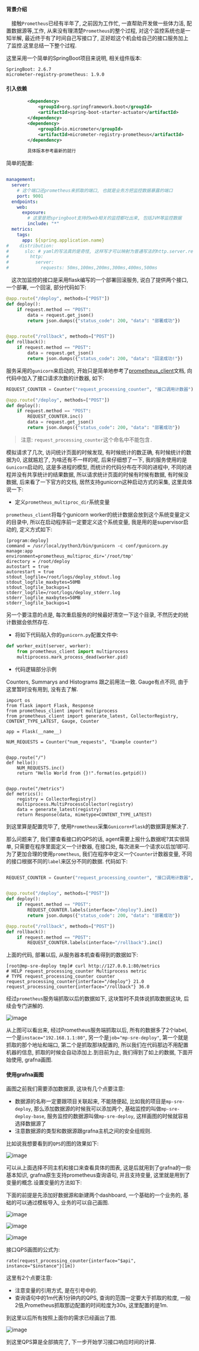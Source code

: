 #### 背景介绍

&emsp;接触`Prometheus`已经有半年了, 之前因为工作忙, 一直帮助开发做一些体力活, 配置数据源等,工作, 从来没有理清楚`Prometheus`的整个过程, 对这个监控系统也是一知半解, 最近终于有了时间自己写接口了, 正好趁这个机会给自己的接口服务加上了监控.这里总结一下整个过程.

这里采用一个简单的SpringBoot项目来说明, 相关组件版本:

```
SpringBoot: 2.6.7
micrometer-registry-prometheus: 1.9.0

```


#### 引入依赖


```xml
        <dependency>
            <groupId>org.springframework.boot</groupId>
            <artifactId>spring-boot-starter-actuator</artifactId>
        </dependency>
        <dependency>
            <groupId>io.micrometer</groupId>
            <artifactId>micrometer-registry-prometheus</artifactId>
        </dependency>
        
        具体版本参考最新的就行

```

简单的配置:

```yaml

management:
  server:
    # 这个端口还prometheus来抓取的端口, 也就是业务方把监控数据暴露的端口
    port: 9001
  endpoints:
    web:
      exposure:
        # 这里是把springboot支持的web相关的监控都吐出来, 包括JVM等监控数据
        include: "*"
  metrics:
    tags:
      app: ${spring.application.name}
#    distribution:
#      slo: # yaml的写法真的是奇怪, 这样写才可以映射为普通写法的http.server.requests
#        http:
#          server:
#            requests: 50ms,100ms,200ms,300ms,400ms,500ms
```

&emsp;这次加监控的接口是采用flask编写的一个部署回滚服务, 说白了提供两个接口, 一个部署, 一个回滚, 部分代码如下:

```python
@app.route("/deploy", methods=["POST"])
def deploy():
    if request.method == "POST":
        data = request.get_json()
        return json.dumps({"status_code": 200, "data": "部署成功"})


@app.route("/rollback", methods=["POST"])
def rollback():
    if request.method == "POST":
        data = request.get_json()
        return json.dumps({"status_code": 200, "data": "回滚成功!"})
```

服务采用的`gunicorn`来启动的, 开始只是简单地参考了[prometheus_client](https://github.com/prometheus/client_python)文档, 向代码中加入了接口请求次数的计数器, 如下:

```python
REQUEST_COUNTER = Counter("request_processing_counter", "接口调用计数器")

@app.route("/deploy", methods=["POST"])
def deploy():
    if request.method == "POST":
        REQUEST_COUNTER.inc()
        data = request.get_json()
        return json.dumps({"status_code": 200, "data": "部署成功"})
```

> 注意: `request_processing_counter`这个命名中不能包含`.`

模拟请求了几次, 访问统计页面的时候发现, 有时候统计的数正确, 有时候统计的数据为0, 这就尴尬了, 为啥还有不一样的呢, 后来仔细想了一下, 我的服务使用的是`Gunicorn`启动的, 这是多进程的模型, 而统计的代码分布在不同的进程中, 不同的进程并没有共享统计的结果数据, 所以请求统计页面的时候有时候有数据, 有时候没数据, 后来看了一下官方的文档, 居然支持gunicorn这种启动方式的采集, 这里具体说一下:

* 定义`prometheus_multiproc_dir`系统变量

`prometheus_client`将每个gunicorn worker的统计数据会放到这个系统变量定义的目录中, 所以在启动程序前一定要定义这个系统变量, 我是用的是supervisor启动的, 定义方式如下:

```
[program:deploy]
command = /usr/local/python3/bin/gunicorn -c conf/gunicorn.py manage:app
environment=prometheus_multiproc_dir='/root/tmp'
directory = /root/deploy
autostart = true
autorestart = true
stdout_logfile=/root/logs/deploy_stdout.log
stdout_logfile_maxbytes=50MB
stdout_logfile_backups=1
stderr_logfile=/root/logs/deploy_stderr.log
stderr_logfile_maxbytes=50MB
stderr_logfile_backups=1
``` 

另一个要注意的点是, 每次重启服务的时候最好清空一下这个目录, 不然历史的统计数据会依然存在.

* 将如下代码贴入你的`gunicorn.py`配置文件中:

```python
def worker_exit(server, worker):
    from prometheus_client import multiprocess
    multiprocess.mark_process_dead(worker.pid)
```

* 代码逻辑部分示例

Counters, Summarys and Histograms 跟之前用法一致. Gauge有点不同, 由于这里暂时没有用到, 没有去了解.

```
import os
from flask import Flask, Response
from prometheus_client import multiprocess
from prometheus_client import generate_latest, CollectorRegistry, CONTENT_TYPE_LATEST, Gauge, Counter

app = Flask(__name__)

NUM_REQUESTS = Counter("num_requests", "Example counter")


@app.route("/")
def hello():
    NUM_REQUESTS.inc()
    return "Hello World from {}!".format(os.getpid())


@app.route("/metrics")
def metrics():
    registry = CollectorRegistry()
    multiprocess.MultiProcessCollector(registry)
    data = generate_latest(registry)
    return Response(data, mimetype=CONTENT_TYPE_LATEST)
```

到这里算是配置完毕了, 使用`Prometheus`采集`Gunicorn+Flask`的数据算是解决了.

那么问题来了, 我们要查看接口的QPS的话, agent需要上报什么数据呢?其实很简单, 只需要在程序里面定义一个计数器, 在接口处, 每次进来一个请求以后加1即可.为了更加合理的使用`prometheus`, 我们在程序中定义一个`Counter`计数器变量, 不同的接口根据不同的`label`来区分不同的数据. 代码如下:

```python

REQUEST_COUNTER = Counter("request_processing_counter", "接口调用计数器",  ["interface"])


@app.route("/deploy", methods=["POST"])
def deploy():
    if request.method == "POST":
        REQUEST_COUNTER.labels(interface="/deploy").inc()
        return json.dumps({"status_code": 200, "data": "部署成功"})

@app.route("/rollback", methods=["POST"])
def rollback():
    if request.method == "POST":
        REQUEST_COUNTER.labels(interface="/rollback").inc()
```

上面的代码, 部署以后, 从服务器本机查看得到的数据如下:

```
[root@mp-sre-deploy tmp]# curl http://127.0.0.1:80/metrics
# HELP request_processing_counter Multiprocess metric
# TYPE request_processing_counter counter
request_processing_counter{interface="/deploy"} 21.0
request_processing_counter{interface="/rollback"} 36.0
``` 

经过`prometheus`服务端抓取以后的数据如下, 这块暂时不具体说抓取数据这块, 后续会专门讲解的.

![image](https://user-images.githubusercontent.com/7486508/41807780-96473b34-7706-11e8-9c12-777d84b3fb34.png)

从上图可以看出来, 经过Prometheus服务端抓取以后, 所有的数据多了2个label, 一个是`instace="192.168.1.1:80"`, 另一个是`job="mp-sre-deploy"`, 第一个就是抓取的那个地址和端口, 第二个是抓取那块配置的, 所以我们在代码那边不用配置机器的信息, 抓取的时候会自动添加上.到目前为止, 我们得到了如上的数据, 下面开始使用, grafna画图.

#### 使用grafna画图

画图之前我们需要添加数据源, 这块有几个点要注意:

* 数据源的名称一定要跟项目关联起来, 不能随便起, 比如我的项目是`mp-sre-deploy`, 那么添加数据源的时候我可以添加两个, 基础监控的叫做`mp-sre-deploy-base`, 服务监控的数据源叫做`mp-sre-deploy`, 这样画图的时候就容易选择数据源了
* 注意数据源的类型和数据源跟grafna主机之间的安全组规则.

比如说我想要看到的`QPS`的图的效果如下:

![image](https://user-images.githubusercontent.com/7486508/41807913-b074227c-7708-11e8-90c1-c41f84a41387.png)

可以从上面选择不同主机和接口来查看具体的图表, 这是后就用到了grafna的一些基本知识, grafna原生支持prometheus查询语句, 并且支持变量, 这里就是用到了变量的概念.设置变量的方法如下:

下面的前提是先添加好数据源和新建两个dashboard, 一个基础的一个业务的, 基础的可以通过模板导入, 业务的可以自己画图.

![image](https://user-images.githubusercontent.com/7486508/41807948-380061ba-7709-11e8-9ea6-2a84e6716e01.png)

![image](https://user-images.githubusercontent.com/7486508/41808288-c910efb8-770d-11e8-8c03-ec66ba1d5776.png)

![image](https://user-images.githubusercontent.com/7486508/41808321-2683cbd4-770e-11e8-813b-8fdbc8050ee0.png)

接口QPS画图的公式为:

```
rate(request_processing_counter{interface="$api", instance="$instance"}[1m])
```

这里有2个点要注意:

* 注意变量的引用方式, 是在引号中的.
* 查询语句中的1m代表1分钟内的QPS, 查询的范围一定要大于抓取的粒度, 一般2倍,Prometheus抓取那边配置的时间粒度为30s, 这里配置的是1m.

到这里以后所有按照上面你的需求已经画出了图.

![image](https://user-images.githubusercontent.com/7486508/41808494-c2501610-7710-11e8-87fc-dd4bb919561f.png)

到这里QPS算是全部搞完了, 下一步开始学习接口响应时间的计算.
